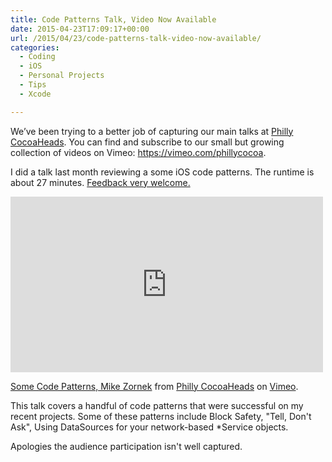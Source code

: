 ```yaml
---
title: Code Patterns Talk, Video Now Available
date: 2015-04-23T17:09:17+00:00
url: /2015/04/23/code-patterns-talk-video-now-available/
categories:
  - Coding
  - iOS
  - Personal Projects
  - Tips
  - Xcode

---
```

We&#8217;ve been trying to a better job of capturing our main talks at [Philly CocoaHeads][1]. You can find and subscribe to our small but growing collection of videos on Vimeo: <https://vimeo.com/phillycocoa>.

I did a talk last month reviewing a some iOS code patterns. The runtime is about 27 minutes. [Feedback very welcome.][2]

<iframe src="https://player.vimeo.com/video/124773343" width="500" height="281" frameborder="0" webkitallowfullscreen mozallowfullscreen allowfullscreen></iframe>

[Some Code Patterns, Mike Zornek][3] from [Philly CocoaHeads][4] on [Vimeo][5].

This talk covers a handful of code patterns that were successful on my recent projects. Some of these patterns include Block Safety, "Tell, Don't Ask", Using DataSources for your network-based *Service objects.

Apologies the audience participation isn't well captured.

 [1]: http://phillycocoa.org/
 [2]: mailto:mike@clickablebliss.com
 [3]: https://vimeo.com/124773343
 [4]: https://vimeo.com/phillycocoa
 [5]: https://vimeo.com